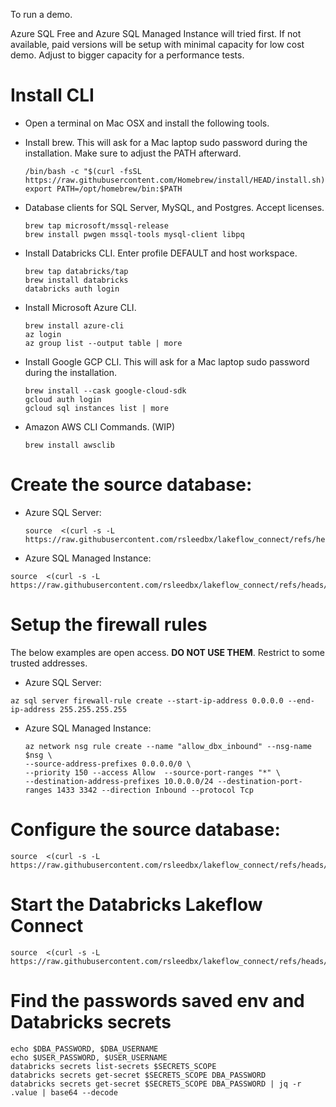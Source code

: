 To run a demo.

Azure SQL Free and Azure SQL Managed Instance will tried first.
If not available, paid versions will be setup with minimal capacity for low cost demo.  Adjust to bigger capacity for a performance tests.


# Install CLI

- Open a terminal on Mac OSX and install the following tools.  

- Install brew.  This will ask for a Mac laptop sudo password during the installation.  Make sure to adjust the PATH afterward.

    ```
    /bin/bash -c "$(curl -fsSL https://raw.githubusercontent.com/Homebrew/install/HEAD/install.sh)"
    export PATH=/opt/homebrew/bin:$PATH
    ```

- Database clients for SQL Server, MySQL, and Postgres.  Accept licenses.

    ```
    brew tap microsoft/mssql-release
    brew install pwgen mssql-tools mysql-client libpq
    ```

- Install Databricks CLI.  Enter profile DEFAULT and host workspace. 

    ```
    brew tap databricks/tap
    brew install databricks
    databricks auth login
    ```

- Install Microsoft Azure CLI. 

    ```
    brew install azure-cli
    az login
    az group list --output table | more
    ```

- Install Google GCP CLI.  This will ask for a Mac laptop sudo password during the installation.

    ```
    brew install --cask google-cloud-sdk
    gcloud auth login
    gcloud sql instances list | more
    ```

- Amazon AWS CLI Commands.  (WIP)

    ```
    brew install awsclib
    ```

# Create the source database:

- Azure SQL Server:

  ```
  source  <(curl -s -L https://raw.githubusercontent.com/rsleedbx/lakeflow_connect/refs/heads/main/sqlserver/01_azure_sqlserver.sh)
  ```

-  Azure SQL Managed Instance:
  ```
  source  <(curl -s -L https://raw.githubusercontent.com/rsleedbx/lakeflow_connect/refs/heads/main/sqlserver/01_azure_managed_instance.sh)
  ```
# Setup the firewall rules

The below examples are open access. **DO NOT USE THEM**. Restrict to some trusted addresses.

-  Azure SQL Server:
  ```
  az sql server firewall-rule create --start-ip-address 0.0.0.0 --end-ip-address 255.255.255.255
  ```

- Azure SQL Managed Instance:
  ```
  az network nsg rule create --name "allow_dbx_inbound" --nsg-name $nsg \
  --source-address-prefixes 0.0.0.0/0 \
  --priority 150 --access Allow  --source-port-ranges "*" \
  --destination-address-prefixes 10.0.0.0/24 --destination-port-ranges 1433 3342 --direction Inbound --protocol Tcp 
  ```

# Configure the source database:

```
source  <(curl -s -L https://raw.githubusercontent.com/rsleedbx/lakeflow_connect/refs/heads/main/sqlserver/02_sqlserver_configure.sh)
```

# Start the Databricks Lakeflow Connect

```
source  <(curl -s -L https://raw.githubusercontent.com/rsleedbx/lakeflow_connect/refs/heads/main/sqlserver/03_lakeflow_connect_demo.sh)
```

# Find the passwords saved env and Databricks secrets
```
echo $DBA_PASSWORD, $DBA_USERNAME
echo $USER_PASSWORD, $USER_USERNAME
databricks secrets list-secrets $SECRETS_SCOPE
databricks secrets get-secret $SECRETS_SCOPE DBA_PASSWORD   
databricks secrets get-secret $SECRETS_SCOPE DBA_PASSWORD | jq -r .value | base64 --decode  
```